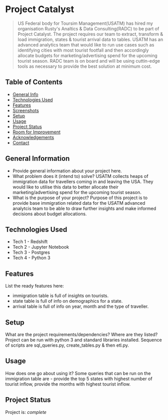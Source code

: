 # Project Catalyst
> US Federal body for Toursim Management(USATM) has hired my organisation Rusty's Analtics & Data Consulting(RADC) to be part of Project Catalyst. The project requires our team to extract, transform & load immigration, states & tourist arrival data to tables. USATM has an advanced analytics team that would like to run use cases such as identifying cities with most tourist footfall and then accordingly allocate budgets for marketing/advertising spend for the upcoming tourist season. RADC team is on board and will be using cuttin-edge tools as necessary to provide the best solution at minimum cost.

## Table of Contents
* [General Info](#general-information)
* [Technologies Used](#technologies-used)
* [Features](#features)
* [Screenshots](#screenshots)
* [Setup](#setup)
* [Usage](#usage)
* [Project Status](#project-status)
* [Room for Improvement](#room-for-improvement)
* [Acknowledgements](#acknowledgements)
* [Contact](#contact)
<!-- * [License](#license) -->


## General Information
- Provide general information about your project here.
- What problem does it (intend to) solve? USATM collects heaps of immigration data for travellers coming in and leaving the USA. They would like to utilise this data to better allocate their marketing/advertising spend for the upcoming tourist season. 
- What is the purpose of your project? Purpose of this project is to provide base immigration related data for the USATM advanced analytcis team to be able to draw further insights and make informed decisions about budget allocations.

## Technologies Used
- Tech 1 - Redshift
- Tech 2 - Jupyter Notebook
- Tech 3 - Postgres
- Tech 4 - Python 3


## Features
List the ready features here:
- immigration table is full of insights on tourists.
- state table is full of info on demographics for a state.
- arrival table is full of info on year, month and the type of traveller.


## Setup
What are the project requirements/dependencies? Where are they listed? Project can be run with python 3 and standard libraries installed. Sequence of scripts are sql_queries.py, create_tables.py & then etl.py.

## Usage
How does one go about using it?
Some queries that can be run on the immigration table are - provide the top 5 states with highest number of tourist inflow, provide the months with highest tourist inflow.


## Project Status
Project is: _complete_ 
